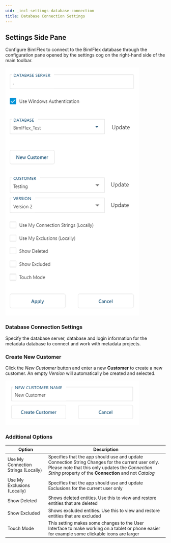 ```yaml
---
uid: _incl-settings-database-connection
title: Database Connection Settings
---
```

## Settings Side Pane

Configure BimlFlex to connect to the BimlFlex database through the configuration pane opened by the settings cog on the right-hand side of the main toolbar.

![Settings -mtb-20-image](images/bimlflex-app-settings-database-connection.png "Settings")

### Database Connection Settings

Specify the database server, database and login information for the metadata database to connect and work with metadata projects.

### Create New Customer

Click the *New Customer* button and enter a new **Customer** to create a new customer. An empty *Version* will automatically be created and selected.

![Settings - Create new Customer -mtb-20-image](images/bimlflex-app-settings-new-customer.png "Settings - Create new Customer")

### Additional Options

| Option | Description |
| ------ | ----------- |
| Use My Connection Strings (Locally) | Specifies that the app should use and update Connection String Changes for the current user only.  Please note that this only updates the *Connection String* property of the **Connection** and not *Catalog* |
| Use My Exclusions (Locally)         | Specifies that the app should use and update Exclusions for the current user only |
| Show Deleted                        | Shows deleted entities. Use this to view and restore entities that are deleted |
| Show Excluded                       | Shows excluded entities. Use this to view and restore entities that are excluded |
| Touch Mode                          | This setting makes some changes to the User Interface to make working on a tablet or phone easier for example some clickable icons are larger |
